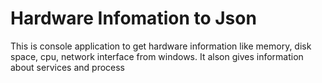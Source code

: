 # Hardware Infomation to Json
This is console application to get hardware information like memory, disk space, cpu, network interface from windows.
It alson gives information about services and process


